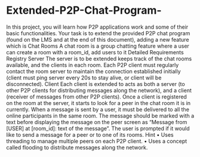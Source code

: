 # Extended-P2P-Chat-Program-
In this project, you will learn how P2P applications work and some of their basic functionalities.  Your task is to extend the provided P2P chat program (found on the LMS and at the end of this  document), adding a new feature which is Chat Rooms A chat room is a group chatting feature where a user can create a room with a room_id, add users to  it
Detailed Requirements 
Registry Server
The server is to be extended keeps track of the chat rooms available, and the clients in each room. 
Each P2P client must regularly contact the room server to maintain the connection established 
initially (client must ping server every 20s to stay alive, or client will be disconnected).
Client
Each client is extended to acts as both a server (to other P2P clients for distributing messages along 
the network), and a client (receiver of messages from other P2P clients). Once a client is registered 
on the room at the server, it starts to look for a peer in the chat room it is in currently. When a message
is sent by a user, it must be delivered to all the online participants in the same room.
The message should be marked with a text before displaying the message on the peer screen as 
“Message from [USER] at [room_id]: text of the message”.
The user is prompted if it would like to send a message for a peer or to one of its rooms.
Hint
• Uses threading to manage multiple peers on each P2P client.
• Uses a concept called flooding to distribute messages along the network.

